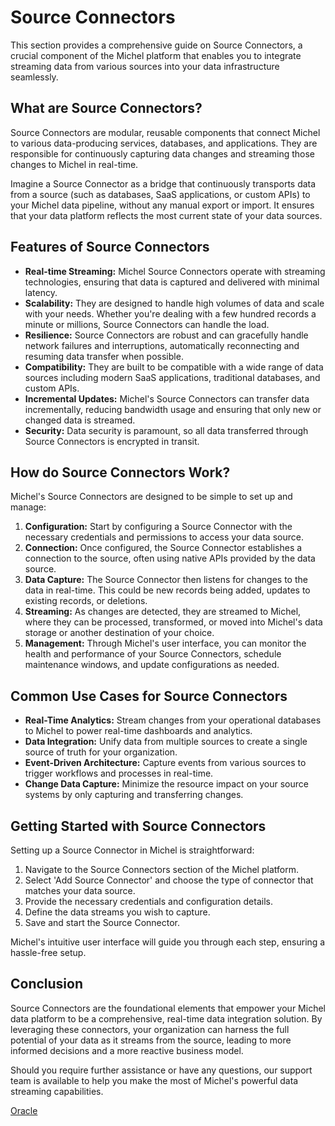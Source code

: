# Source Connectors

This section provides a comprehensive guide on Source Connectors, a crucial component of the Michel platform that enables you to integrate streaming data from various sources into your data infrastructure seamlessly.

## **What are Source Connectors?**

Source Connectors are modular, reusable components that connect Michel to various data-producing services, databases, and applications. They are responsible for continuously capturing data changes and streaming those changes to Michel in real-time.

Imagine a Source Connector as a bridge that continuously transports data from a source (such as databases, SaaS applications, or custom APIs) to your Michel data pipeline, without any manual export or import. It ensures that your data platform reflects the most current state of your data sources.

## **Features of Source Connectors**

- **Real-time Streaming:** Michel Source Connectors operate with streaming technologies, ensuring that data is captured and delivered with minimal latency.
- **Scalability:** They are designed to handle high volumes of data and scale with your needs. Whether you're dealing with a few hundred records a minute or millions, Source Connectors can handle the load.
- **Resilience:** Source Connectors are robust and can gracefully handle network failures and interruptions, automatically reconnecting and resuming data transfer when possible.
- **Compatibility:** They are built to be compatible with a wide range of data sources including modern SaaS applications, traditional databases, and custom APIs.
- **Incremental Updates:** Michel's Source Connectors can transfer data incrementally, reducing bandwidth usage and ensuring that only new or changed data is streamed.
- **Security:** Data security is paramount, so all data transferred through Source Connectors is encrypted in transit.

## **How do Source Connectors Work?**

Michel's Source Connectors are designed to be simple to set up and manage:

1. **Configuration:** Start by configuring a Source Connector with the necessary credentials and permissions to access your data source.
2. **Connection:** Once configured, the Source Connector establishes a connection to the source, often using native APIs provided by the data source.
3. **Data Capture:** The Source Connector then listens for changes to the data in real-time. This could be new records being added, updates to existing records, or deletions.
4. **Streaming:** As changes are detected, they are streamed to Michel, where they can be processed, transformed, or moved into Michel's data storage or another destination of your choice.
5. **Management:** Through Michel's user interface, you can monitor the health and performance of your Source Connectors, schedule maintenance windows, and update configurations as needed.

## **Common Use Cases for Source Connectors**

- **Real-Time Analytics:** Stream changes from your operational databases to Michel to power real-time dashboards and analytics.
- **Data Integration:** Unify data from multiple sources to create a single source of truth for your organization.
- **Event-Driven Architecture:** Capture events from various sources to trigger workflows and processes in real-time.
- **Change Data Capture:** Minimize the resource impact on your source systems by only capturing and transferring changes.

## **Getting Started with Source Connectors**

Setting up a Source Connector in Michel is straightforward:

1. Navigate to the Source Connectors section of the Michel platform.
2. Select 'Add Source Connector' and choose the type of connector that matches your data source.
3. Provide the necessary credentials and configuration details.
4. Define the data streams you wish to capture.
5. Save and start the Source Connector.

Michel's intuitive user interface will guide you through each step, ensuring a hassle-free setup.

## **Conclusion**

Source Connectors are the foundational elements that empower your Michel data platform to be a comprehensive, real-time data integration solution. By leveraging these connectors, your organization can harness the full potential of your data as it streams from the source, leading to more informed decisions and a more reactive business model.

Should you require further assistance or have any questions, our support team is available to help you make the most of Michel's powerful data streaming capabilities.

[Oracle](https://www.notion.so/Oracle-32dc61b37b6a4194a97051c756a520ad?pvs=21)